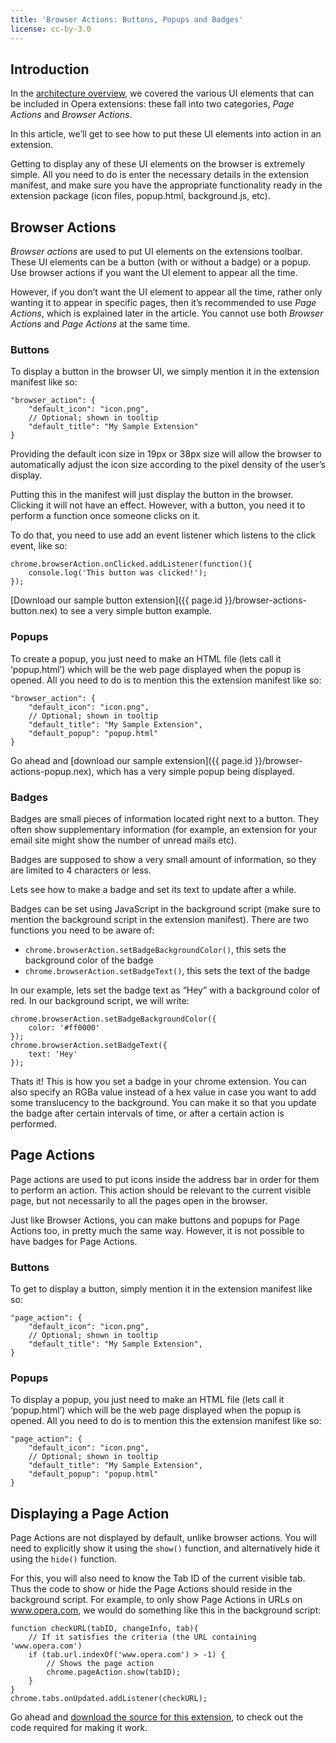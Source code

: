 ```yaml
---
title: 'Browser Actions: Buttons, Popups and Badges'
license: cc-by-3.0
---
```


## Introduction

In the [architecture overview](tut_architecture_overview.html), we covered the various UI elements that can be included in Opera extensions: these fall into two categories, *Page Actions* and *Browser Actions*.

In this article, we’ll get to see how to put these UI elements into action in an extension.

Getting to display any of these UI elements on the browser is extremely simple. All you need to do is enter the necessary details in the extension manifest, and make sure you have the appropriate functionality ready in the extension package (icon files, popup.html, background.js, etc).

## Browser Actions

*Browser actions* are used to put UI elements on the extensions toolbar. These UI elements can be a button (with or without a badge) or a popup. Use browser actions if you want the UI element to appear all the time.

However, if you don’t want the UI element to appear all the time, rather only wanting it to appear in specific pages, then it’s recommended to use *Page Actions*, which is explained later in the article. You cannot use both *Browser Actions* and *Page Actions* at the same time.

### Buttons

To display a button in the browser UI, we simply mention it in the extension manifest like so:

	"browser_action": {
		"default_icon": "icon.png",
		// Optional; shown in tooltip
		"default_title": "My Sample Extension"
	}

Providing the default icon size in 19px or 38px size will allow the browser to automatically adjust the icon size according to the pixel density of the user’s display.

Putting this in the manifest will just display the button in the browser. Clicking it will not have an effect. However, with a button, you need it to perform a function once someone clicks on it.

To do that, you need to use add an event listener which listens to the click event, like so:

	chrome.browserAction.onClicked.addListener(function(){
		console.log('This button was clicked!');
	});

[Download our sample button extension]({{ page.id }}/browser-actions-button.nex) to see a very simple button example.

### Popups

To create a popup, you just need to make an HTML file (lets call it ‘popup.html’) which will be the web page displayed when the popup is opened. All you need to do is to mention this the extension manifest like so:

	"browser_action": {
		"default_icon": "icon.png",
		// Optional; shown in tooltip
		"default_title": "My Sample Extension",
		"default_popup": "popup.html"
	}

Go ahead and [download our sample extension]({{ page.id }}/browser-actions-popup.nex), which has a very simple popup being displayed.

### Badges

Badges are small pieces of information located right next to a button. They often show supplementary information (for example, an extension for your email site might show the number of unread mails etc).

Badges are supposed to show a very small amount of information, so they are limited to 4 characters or less.

Lets see how to make a badge and set its text to update after a while.

Badges can be set using JavaScript in the background script (make sure to mention the background script in the extension manifest). There are two functions you need to be aware of:

- `chrome.browserAction.setBadgeBackgroundColor()`, this sets the background color of the badge
- `chrome.browserAction.setBadgeText()`, this sets the text of the badge

In our example, lets set the badge text as “Hey” with a background color of red. In our background script, we will write:

	chrome.browserAction.setBadgeBackgroundColor({
		color: '#ff0000'
	});
	chrome.browserAction.setBadgeText({
		text: 'Hey'
	});

Thats it! This is how you set a badge in your chrome extension. You can also specify an RGBa value instead of a hex value in case you want to add some translucency to the background. You can make it so that you update the badge after certain intervals of time, or after a certain action is performed.

## Page Actions

Page actions are used to put icons inside the address bar in order for them to perform an action. This action should be relevant to the current visible page, but not necessarily to all the pages open in the browser.

Just like Browser Actions, you can make buttons and popups for Page Actions too, in pretty much the same way. However, it is not possible to have badges for Page Actions.

### Buttons

To get to display a button, simply mention it in the extension manifest like so:

	"page_action": {
		"default_icon": "icon.png",
		// Optional; shown in tooltip
		"default_title": "My Sample Extension",
	}

### Popups

To display a popup, you just need to make an HTML file (lets call it ‘popup.html’) which will be the web page displayed when the popup is opened. All you need to do is to mention this the extension manifest like so:

	"page_action": {
		"default_icon": "icon.png",
		// Optional; shown in tooltip
		"default_title": "My Sample Extension",
		"default_popup": "popup.html"
	}

## Displaying a Page Action

Page Actions are not displayed by default, unlike browser actions. You will need to explicitly show it using the `show()` function, and alternatively hide it using the `hide()` function.

For this, you will also need to know the Tab ID of the current visible tab. Thus the code to show or hide the Page Actions should reside in the background script. For example, to only show Page Actions in URLs on www.opera.com, we would do something like this in the background script:

	function checkURL(tabID, changeInfo, tab){
		// If it satisfies the criteria (the URL containing 'www.opera.com')
		if (tab.url.indexOf('www.opera.com') > -1) {
			// Shows the page action
			chrome.pageAction.show(tabID);
		}
	}
	chrome.tabs.onUpdated.addListener(checkURL);

Go ahead and [download the source for this extension](samples/PageActions.nex), to check out the code required for making it work.
